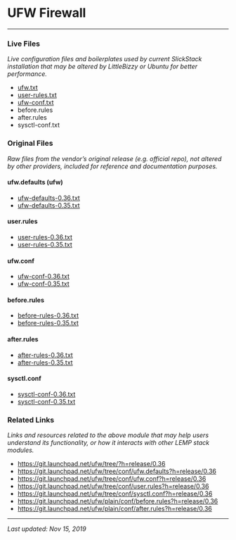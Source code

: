 # UFW Firewall

----

### Live Files

*Live configuration files and boilerplates used by current SlickStack installation that may be altered by LittleBizzy or Ubuntu for better performance.*

* [ufw.txt](ufw.txt)
* [user-rules.txt](user-rules.txt)
* [ufw-conf.txt](ufw-conf.txt)
* before.rules
* after.rules
* sysctl-conf.txt

### Original Files

*Raw files from the vendor’s original release (e.g. official repo), not altered by other providers, included for reference and documentation purposes.*

#### ufw.defaults (ufw)

* [ufw-defaults-0.36.txt](ufw-defaults-0.36.txt)
* [ufw-defaults-0.35.txt](ufw-defaults-0.35.txt)

#### user.rules

* [user-rules-0.36.txt](user-rules-0.36.txt)
* [user-rules-0.35.txt](user-rules-0.35.txt)

#### ufw.conf

* [ufw-conf-0.36.txt](ufw-conf-0.36.txt)
* [ufw-conf-0.35.txt](ufw-conf-0.35.txt)

#### before.rules

* [before-rules-0.36.txt](before-rules-0.36.txt)
* [before-rules-0.35.txt](before-rules-0.35.txt)

#### after.rules

* [after-rules-0.36.txt](after-rules-0.36.txt)
* [after-rules-0.35.txt](after-rules-0.35.txt)

#### sysctl.conf

* [sysctl-conf-0.36.txt](sysctl-conf-0.36.txt)
* [sysctl-conf-0.35.txt](sysctl-conf-0.35.txt)

### Related Links

*Links and resources related to the above module that may help users understand its functionality, or how it interacts with other LEMP stack modules.*

* https://git.launchpad.net/ufw/tree/?h=release/0.36
* https://git.launchpad.net/ufw/tree/conf/ufw.defaults?h=release/0.36
* https://git.launchpad.net/ufw/tree/conf/ufw.conf?h=release/0.36
* https://git.launchpad.net/ufw/tree/conf/user.rules?h=release/0.36
* https://git.launchpad.net/ufw/tree/conf/sysctl.conf?h=release/0.36
* https://git.launchpad.net/ufw/plain/conf/before.rules?h=release/0.36
* https://git.launchpad.net/ufw/plain/conf/after.rules?h=release/0.36

----

*Last updated: Nov 15, 2019*
